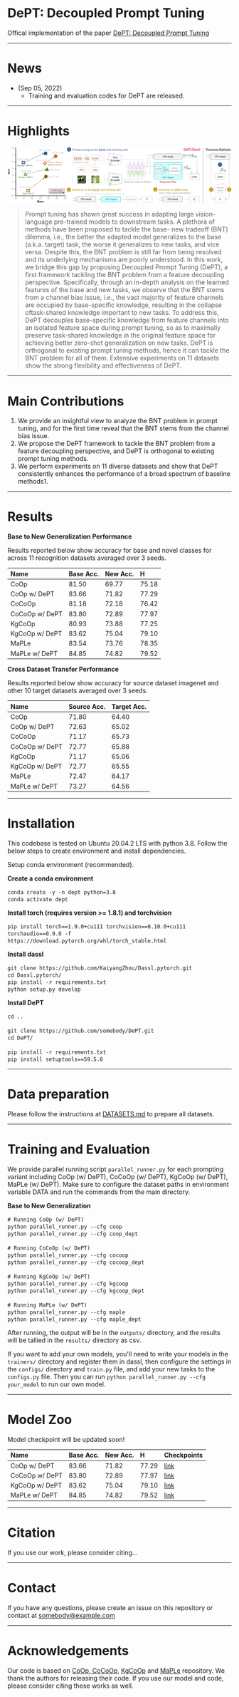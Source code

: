 # DePT: Decoupled Prompt Tuning

Offical implementation of the paper [DePT: Decoupled Prompt Tuning]()

----

# News

- (Sep 05, 2022)
  - Training and evaluation codes for DePT are released.

----

# Highlights

![Performance and Framework](examples/main.png)

> Prompt tuning has shown great success in adapting large
vision-language pre-trained models to downstream tasks. A plethora of methods have been proposed to tackle the base- new tradeoff (BNT) dilemma, i.e., the better the adapted model generalizes to the base (a.k.a. target) task, the worse it generalizes to new tasks, and vice versa. Despite this, the BNT problem is still far from being resolved and its underlying mechanisms are poorly understood. In this work, we bridge this gap by proposing Decoupled Prompt Tuning (DePT), a first framework tackling the BNT problem from a feature decoupling perspective. Specifically, through an in-depth analysis on the learned features of the base and new tasks, we observe that the BNT stems from a channel bias issue, i.e., the vast majority of feature channels are occupied by base-specific knowledge, resulting in the collapse oftask-shared knowledge important to new tasks. To address this, DePT decouples base-specific knowledge from feature channels into an isolated feature space during prompt tuning, so as to maximally preserve task-shared knowledge in the original feature space for achieving better zero-shot generalization on new tasks. DePT is orthogonal to existing prompt tuning methods, hence it can tackle the BNT problem for all of them. Extensive experiments on 11 datasets show the strong flexibility and effectiveness of DePT.

----

# Main Contributions

1. We provide an insightful view to analyze the BNT problem in prompt tuning, and for the first time reveal that the BNT stems from the channel bias issue.
2. We propose the DePT framework to tackle the BNT problem from a feature decoupling perspective, and DePT is orthogonal to existing prompt tuning methods. 
3. We perform experiments on 11 diverse datasets and show that DePT consistently enhances the performance of a broad spectrum of baseline methods1.

----

# Results

**Base to New Generalization Performance**

Results reported below show accuracy for base and novel classes for across 11 recognition datasets averaged over 3 seeds.

| Name           | Base Acc. | New Acc. | H     |
| :------------- | :-------- | :------- | :---- |
| CoOp           | 81.50     | 69.77    | 75.18 |
| CoOp w/ DePT   | 83.66     | 71.82    | 77.29 |
| CoCoOp         | 81.18     | 72.18    | 76.42 |
| CoCoOp w/ DePT | 83.80     | 72.89    | 77.97 |
| KgCoOp         | 80.93     | 73.88    | 77.25 |
| KgCoOp w/ DePT | 83.62     | 75.04    | 79.10 |
| MaPLe          | 83.54     | 73.76    | 78.35 |
| MaPLe w/ DePT  | 84.85     | 74.82    | 79.52 |

**Cross Dataset Transfer Performance**

Results reported below show accuracy for source dataset imagenet and other 10 target datasets averaged over 3 seeds.

| Name           | Source Acc. | Target Acc. |
| :------------- | :---------- | :---------- |
| CoOp           | 71.80       | 64.40       |
| CoOp w/ DePT   | 72.63       | 65.02       |
| CoCoOp         | 71.17       | 65.73       |
| CoCoOp w/ DePT | 72.77       | 65.88       |
| KgCoOp         | 71.17       | 65.06       |
| KgCoOp w/ DePT | 72.77       | 65.55       |
| MaPLe          | 72.47       | 64.17       |
| MaPLe w/ DePT  | 73.27       | 64.56       |

----

# Installation

This codebase is tested on Ubuntu 20.04.2 LTS with python 3.8. Follow the below steps to create environment and install dependencies.

Setup conda environment (recommended).

**Create a conda environment**

```
conda create -y -n dept python=3.8
conda activate dept
```

**Install torch (requires version >= 1.8.1) and torchvision**

```
pip install torch==1.9.0+cu111 torchvision==0.10.0+cu111 torchaudio==0.9.0 -f https://download.pytorch.org/whl/torch_stable.html
```

**Install dassl**

```
git clone https://github.com/KaiyangZhou/Dassl.pytorch.git
cd Dassl.pytorch/
pip install -r requirements.txt
python setup.py develop
```

**Install DePT**

```
cd ..

git clone https://github.com/somebody/DePT.git
cd DePT/

pip install -r requirements.txt
pip install setuptools==59.5.0
```

----

# Data preparation

Please follow the instructions at [DATASETS.md](datasets/DATASETS.md) to prepare all datasets.

----

# Training and Evaluation

We provide parallel running script `parallel_runner.py` for each prompting variant including CoOp (w/ DePT), CoCoOp (w/ DePT), KgCoOp (w/ DePT), MaPLe (w/ DePT). Make sure to configure the dataset paths in environment variable DATA and run the commands from the main directory.

**Base to New Generalization**

```
# Running CoOp (w/ DePT)
python parallel_runner.py --cfg coop
python parallel_runner.py --cfg coop_dept

# Running CoCoOp (w/ DePT)
python parallel_runner.py --cfg cocoop
python parallel_runner.py --cfg cocoop_dept

# Running KgCoOp (w/ DePT)
python parallel_runner.py --cfg kgcoop
python parallel_runner.py --cfg kgcoop_dept

# Running MaPLe (w/ DePT)
python parallel_runner.py --cfg maple
python parallel_runner.py --cfg maple_dept
```

After running, the output will be in the `outputs/` directory, and the results will be tallied in the `results/` directory as csv.

If you want to add your own models, you'll need to write your models in the `trainers/` directory and register them in dassl, then configure the settings in the `configs/` directory and `train.py` file, and add your new tasks to the `configs.py` file. Then you can run `python parallel_runner.py --cfg your_model` to run our own model.



----

# Model Zoo

Model checkpoint will be updated soon!

| Name           | Base Acc. | New Acc. | H     | Checkpoints | 
| :------------- | :-------- | :------- | :---- | :---------|
| CoOp w/ DePT   | 83.66     | 71.82    | 77.29 | [link]() |
| CoCoOp w/ DePT | 83.80     | 72.89    | 77.97 | [link]() | 
| KgCoOp w/ DePT | 83.62     | 75.04    | 79.10 | [link]() |
| MaPLe w/ DePT  | 84.85     | 74.82    | 79.52 | [link]() | 

----

# Citation
If you use our work, please consider citing...

----

# Contact

If you have any questions, please create an issue on this repository or contact at somebody@example.com

----

# Acknowledgements

Our code is based on [CoOp, CoCoOp](https://github.com/KaiyangZhou/CoOp), [KgCoOp](https://github.com/htyao89/KgCoOp) and [MaPLe](https://github.com/muzairkhattak/multimodal-prompt-learning) repository. We thank the authors for releasing their code. If you use our model and code, please consider citing these works as well.